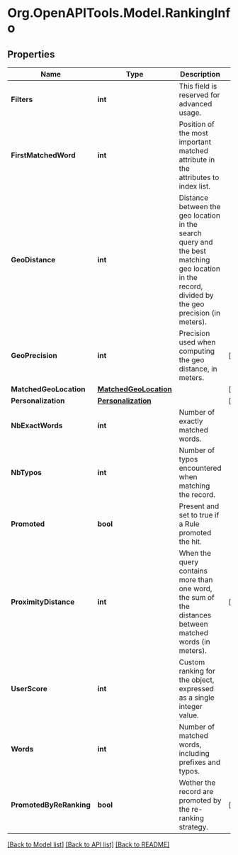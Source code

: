 # Org.OpenAPITools.Model.RankingInfo

## Properties

Name | Type | Description | Notes
------------ | ------------- | ------------- | -------------
**Filters** | **int** | This field is reserved for advanced usage. | 
**FirstMatchedWord** | **int** | Position of the most important matched attribute in the attributes to index list. | 
**GeoDistance** | **int** | Distance between the geo location in the search query and the best matching geo location in the record, divided by the geo precision (in meters). | 
**GeoPrecision** | **int** | Precision used when computing the geo distance, in meters. | [optional] 
**MatchedGeoLocation** | [**MatchedGeoLocation**](MatchedGeoLocation.md) |  | [optional] 
**Personalization** | [**Personalization**](Personalization.md) |  | [optional] 
**NbExactWords** | **int** | Number of exactly matched words. | 
**NbTypos** | **int** | Number of typos encountered when matching the record. | 
**Promoted** | **bool** | Present and set to true if a Rule promoted the hit. | 
**ProximityDistance** | **int** | When the query contains more than one word, the sum of the distances between matched words (in meters). | [optional] 
**UserScore** | **int** | Custom ranking for the object, expressed as a single integer value. | 
**Words** | **int** | Number of matched words, including prefixes and typos. | 
**PromotedByReRanking** | **bool** | Wether the record are promoted by the re-ranking strategy. | [optional] 

[[Back to Model list]](../README.md#documentation-for-models) [[Back to API list]](../README.md#documentation-for-api-endpoints) [[Back to README]](../README.md)

